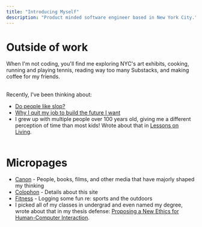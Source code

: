 ```yaml
---
title: "Introducing Myself"
description: "Product minded software engineer based in New York City."
---
```


# Outside of work

When I'm not coding, you'll find me exploring NYC's art exhibits, cooking, running and playing tennis, reading way too many Substacks, and making coffee for my friends. <br><br>

Recently, I've been thinking about:

- [Do people like slop?](https://blog.andrei.bio/p/do-people-like-slop)
- [Why I quit my job to build the future I want](https://blog.andrei.bio/p/why-im-quitting-my-job)
- I grew up with multiple people over 100 years old, giving me a different perception of time than most kids! Wrote about that in [Lessons on Living](https://blog.andrei.bio/p/lessons-on-living). <br><br>

# Micropages

- [Canon](/canon) - People, books, films, and other media that have majorly shaped my thinking
- [Colophon](/colophon) - Details about this site
- [Fitness](/fitness) - Logging some fun re: sports and the outdoors
- I picked all of my classes in undergrad and even named my degree, wrote about that in my thesis defense: [Proposing a New Ethics for Human-Computer Interaction](https://blog.andrei.bio/p/proposing-a-new-ethics-for-human).
